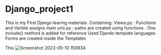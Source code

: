 # Django_project1

This is my First Django learnig materials.
Containing:
  Views.py : Functions and Varible assigns
  main urls.py : paths are created using functions . One include() method is added for reference 
  Used Djando template languages
  Forms are created inside the Templates
  
  This 
  ![Screenshot 2023-05-10 150934](https://github.com/MDJASIM-P/Django_project1/assets/128666921/712c96e2-4cfc-47de-91d4-d84f3b242af8)

